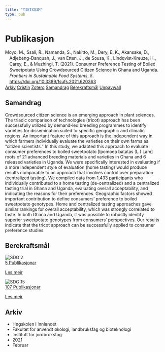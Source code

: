 ```yaml
---
title: "YIETXQ3M"
type: pub
---
```

<h1>Publikasjon</h1>
<article id="csl-bib-container-YIETXQ3M" class="csl-bib-container">
  <div class="csl-bib-body" style="line-height: 1.35; padding-left: 1em; text-indent:-1em;">
  <div class="csl-entry">Moyo, M., Ssali, R., Namanda, S., Nakitto, M., Dery, E. K., Akansake, D., Adjebeng-Danquah, J., van Etten, J., de Sousa, K., Lindqvist-Kreuze, H., Carey, E., &amp; Muzhingi, T. (2021). Consumer Preference Testing of Boiled Sweetpotato Using Crowdsourced Citizen Science in Ghana and Uganda. <i>Frontiers in Sustainable Food Systems</i>, <i>5</i>. <a href="https://doi.org/10.3389/fsufs.2021.620363">https://doi.org/10.3389/fsufs.2021.620363</a></div>
</div>
  <div class="csl-bib-buttons">
    <a href="#taxonomy-article-YIETXQ3M" class="csl-bib-button">Arkiv</a>
    <a href="https://app.cristin.no/results/show.jsf?id=1886601" alt="Cristin URL" class="csl-bib-button">Cristin</a>
    <a href="http://zotero.org/groups/5402882/items/YIETXQ3M" alt="Zotero URL" class="csl-bib-button">Zotero</a>
    <a href="#abstract-article-YIETXQ3M" class="csl-bib-button">Samandrag</a>
    <a href="#sdg-article-YIETXQ3M" class="csl-bib-button">Berekraftsmål</a>
    <a href="https://www.frontiersin.org/articles/10.3389/fsufs.2021.620363/pdf" class="csl-bib-button">Unpaywall</a>
  </div>
  <div id="csl-bib-meta-container-YIETXQ3M"></div>
</article>
<div id="csl-bib-meta-YIETXQ3M" class="csl-bib-meta">
  <article id="abstract-article-YIETXQ3M" class="abstract-article">
    <h1>Samandrag</h1>
    Crowdsourced citizen science is an emerging approach in plant sciences. The triadic comparison of technologies (tricot) approach has been successfully utilized by demand-led breeding programmes to identify varieties for dissemination suited to specific geographic and climatic regions. An important feature of this approach is the independent way in which farmers individually evaluate the varieties on their own farms as “citizen scientists.” In this study, we adapted this approach to evaluate consumer preferences to boiled sweetpotato [Ipomoea batatas (L.) Lam] roots of 21 advanced breeding materials and varieties in Ghana and 6 released varieties in Uganda. We were specifically interested in evaluating if a more independent style of evaluation (home tasting) would produce results comparable to an approach that involves control over preparation (centralized tasting). We compiled data from 1,433 participants who individually contributed to a home tasting (de-centralized) and a centralized tasting trial in Ghana and Uganda, evaluating overall acceptability, and indicating the reasons for their preferences. Geographic factors showed important contribution to define consumers’ preference to boiled sweetpotato genotypes. Home and centralized tasting approaches gave similar rankings for overall acceptability, which was strongly correlated to taste. In both Ghana and Uganda, it was possible to robustly identify superior sweetpotato genotypes from consumers’ perspectives. Our results indicate that the tricot approach can be successfully applied to consumer preference studies
  </article>
  <article id="sdg-article-YIETXQ3M" class="sdg-article">
    <h1>Berekraftsmål</h1>
    <div class="sdg-container"><div id="sdg2" class="sdg"> <img src="{{< params subfolder >}}images/sdg/sdg02_no.png" class="image" alt="SDG 2"> <div class="sdg-overlay"> <a href="{{< params subfolder >}}no/archive/?sdg=2#archive" class="sdg-publication-count"><span>5</span> Publikasjonar</a> <p><a href="NA" class="sdg-read-more">Les meir</a></p> </div> </div> <div id="sdg15" class="sdg"> <img src="{{< params subfolder >}}images/sdg/sdg15_no.png" class="image" alt="SDG 15"> <div class="sdg-overlay"> <a href="{{< params subfolder >}}no/archive/?sdg=15#archive" class="sdg-publication-count"><span>107</span> Publikasjonar</a> <p><a href="NA" class="sdg-read-more">Les meir</a></p> </div> </div></div>
  </article>
  <article id="taxonomy-article-YIETXQ3M" class="taxonomy-article">
    <h1>Arkiv</h1>
    <ul>
      <li>Høgskolen i Innlandet</li>
      <li>Fakultet for anvendt økologi, landbruksfag og bioteknologi</li>
      <li>Institutt for jordbruksfag</li>
      <li>2021</li>
      <li>Februar</li>
    </ul>
  </article>
</div>
